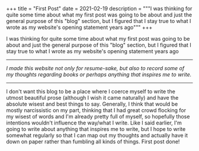 +++
title = "First Post"
date = 2021-02-19
description = """I was thinking for quite some time about what my first post was going to be about and just the general purpose of this "blog" section, but I figured that I stay true to what I wrote as my website's opening statement years ago"""
+++

I was thinking for quite some time about what my first post was going to be about and just the general purpose of this "blog" section, but I figured that I stay true to what I wrote as my website's opening statement years ago

---

*I made this website not only for resume-sake, but also to record some of my thoughts regarding books or perhaps anything that inspires me to write.*

---

I don't want this blog to be a place where I coerce myself to write the utmost beautiful prose (although I wish it came naturally) and have the absolute wisest and best things to say. Generally, I think that would be mostly narcissistic on my part, thinking that I had great crowd flocking for my wisest of words and I'm already pretty full of myself, so hopefully those intentions wouldn't influence the way/what I write. Like I said earlier, I'm going to write about anything that inspires me to write, but I hope to write somewhat regularly so that I can map out my thoughts and actually have it down on paper rather than fumbling all kinds of things. First post done!
